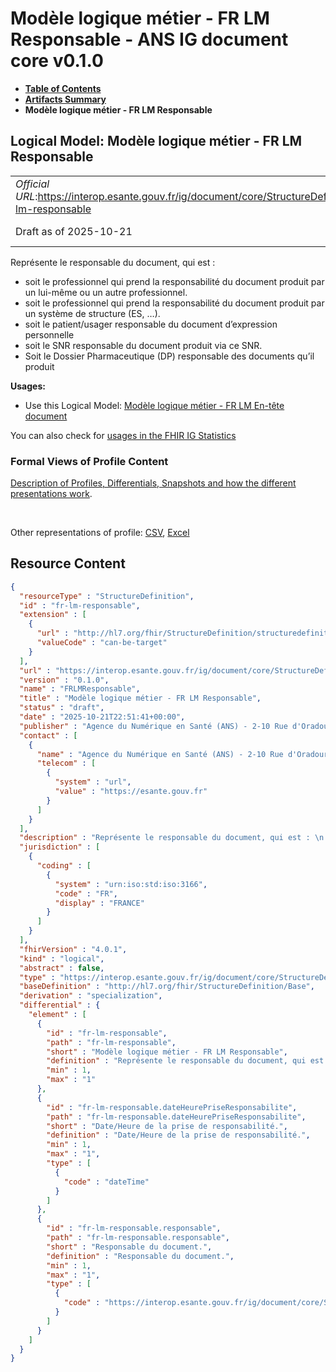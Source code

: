 # Modèle logique métier - FR LM Responsable - ANS IG document core v0.1.0

* [**Table of Contents**](toc.md)
* [**Artifacts Summary**](artifacts.md)
* **Modèle logique métier - FR LM Responsable**

## Logical Model: Modèle logique métier - FR LM Responsable 

| | |
| :--- | :--- |
| *Official URL*:https://interop.esante.gouv.fr/ig/document/core/StructureDefinition/fr-lm-responsable | *Version*:0.1.0 |
| Draft as of 2025-10-21 | *Computable Name*:FRLMResponsable |

 
Représente le responsable du document, qui est : 
* soit le professionnel qui prend la responsabilité du document produit par un lui-même ou un autre professionnel.
* soit le professionnel qui prend la responsabilité du document produit par un système de structure (ES, …).
* soit le patient/usager responsable du document d’expression personnelle
* soit le SNR responsable du document produit via ce SNR.
* Soit le Dossier Pharmaceutique (DP) responsable des documents qu’il produit
 

**Usages:**

* Use this Logical Model: [Modèle logique métier - FR LM En-tête document](StructureDefinition-fr-lm-entete-document.md)

You can also check for [usages in the FHIR IG Statistics](https://packages2.fhir.org/xig/ans.document.fr.core|current/StructureDefinition/fr-lm-responsable)

### Formal Views of Profile Content

 [Description of Profiles, Differentials, Snapshots and how the different presentations work](http://build.fhir.org/ig/FHIR/ig-guidance/readingIgs.html#structure-definitions). 

 

Other representations of profile: [CSV](StructureDefinition-fr-lm-responsable.csv), [Excel](StructureDefinition-fr-lm-responsable.xlsx) 



## Resource Content

```json
{
  "resourceType" : "StructureDefinition",
  "id" : "fr-lm-responsable",
  "extension" : [
    {
      "url" : "http://hl7.org/fhir/StructureDefinition/structuredefinition-type-characteristics",
      "valueCode" : "can-be-target"
    }
  ],
  "url" : "https://interop.esante.gouv.fr/ig/document/core/StructureDefinition/fr-lm-responsable",
  "version" : "0.1.0",
  "name" : "FRLMResponsable",
  "title" : "Modèle logique métier - FR LM Responsable",
  "status" : "draft",
  "date" : "2025-10-21T22:51:41+00:00",
  "publisher" : "Agence du Numérique en Santé (ANS) - 2-10 Rue d'Oradour-sur-Glane, 75015 Paris",
  "contact" : [
    {
      "name" : "Agence du Numérique en Santé (ANS) - 2-10 Rue d'Oradour-sur-Glane, 75015 Paris",
      "telecom" : [
        {
          "system" : "url",
          "value" : "https://esante.gouv.fr"
        }
      ]
    }
  ],
  "description" : "Représente le responsable du document, qui est : \n - soit le professionnel qui prend la responsabilité du document produit par un lui-même ou un autre professionnel. \n - soit le professionnel qui prend la responsabilité du document produit par un système de structure (ES, …). \n - soit le patient/usager responsable du document d'expression personnelle \n - soit le SNR responsable du document produit via ce SNR. \n - Soit le Dossier Pharmaceutique (DP) responsable des documents qu'il produit",
  "jurisdiction" : [
    {
      "coding" : [
        {
          "system" : "urn:iso:std:iso:3166",
          "code" : "FR",
          "display" : "FRANCE"
        }
      ]
    }
  ],
  "fhirVersion" : "4.0.1",
  "kind" : "logical",
  "abstract" : false,
  "type" : "https://interop.esante.gouv.fr/ig/document/core/StructureDefinition/fr-lm-responsable",
  "baseDefinition" : "http://hl7.org/fhir/StructureDefinition/Base",
  "derivation" : "specialization",
  "differential" : {
    "element" : [
      {
        "id" : "fr-lm-responsable",
        "path" : "fr-lm-responsable",
        "short" : "Modèle logique métier - FR LM Responsable",
        "definition" : "Représente le responsable du document, qui est : \n - soit le professionnel qui prend la responsabilité du document produit par un lui-même ou un autre professionnel. \n - soit le professionnel qui prend la responsabilité du document produit par un système de structure (ES, …). \n - soit le patient/usager responsable du document d'expression personnelle \n - soit le SNR responsable du document produit via ce SNR. \n - Soit le Dossier Pharmaceutique (DP) responsable des documents qu'il produit",
        "min" : 1,
        "max" : "1"
      },
      {
        "id" : "fr-lm-responsable.dateHeurePriseResponsabilite",
        "path" : "fr-lm-responsable.dateHeurePriseResponsabilite",
        "short" : "Date/Heure de la prise de responsabilité.",
        "definition" : "Date/Heure de la prise de responsabilité.",
        "min" : 1,
        "max" : "1",
        "type" : [
          {
            "code" : "dateTime"
          }
        ]
      },
      {
        "id" : "fr-lm-responsable.responsable",
        "path" : "fr-lm-responsable.responsable",
        "short" : "Responsable du document.",
        "definition" : "Responsable du document.",
        "min" : 1,
        "max" : "1",
        "type" : [
          {
            "code" : "https://interop.esante.gouv.fr/ig/document/core/StructureDefinition/fr-lm-personne-structure"
          }
        ]
      }
    ]
  }
}

```
